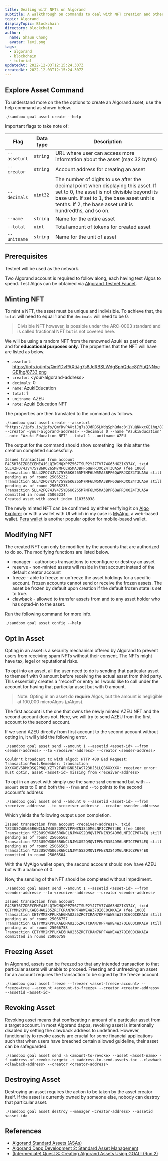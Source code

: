 ```yaml
---
title: Dealing with NFTs on Algorand
subtitle: A walkthrough on commands to deal with NFT creation and others with GOAL
topic: Algorand
displayTopic: Blockchain
directory: blockchain
author:
  name: Shaun Chong
  avatar: levi.png
tags:
  - algorand
  - blockchain
  - tutorial
updatedAt: 2022-12-03T12:15:24.307Z
createdAt: 2022-12-03T12:15:24.307Z
---
```


## Explore Asset Command

To understand more on the the options to create an Algorand asset, use the help command as shown below.

```
./sandbox goal asset create --help
```

Important flags to take note of:

| Flag         | Data type | Description                                                                                                                                                                                                                                   |
| ------------ | --------- | --------------------------------------------------------------------------------------------------------------------------------------------------------------------------------------------------------------------------------------------- |
| `--asseturl` | `string`  | URL where user can access more information about the asset (max 32 bytes)                                                                                                                                                                     |
| `--creator`  | `string`  | Account address for creating an asset                                                                                                                                                                                                         |
| `--decimals` | `uint32`  | The number of digits to use after the decimal point when displaying this asset. If set to 0, the asset is not divisible beyond its base unit. If set to 1, the base asset unit is tenths. If 2, the base asset unit is hundredths, and so on. |
| `--name`     | `string`  | Name for the entire asset                                                                                                                                                                                                                     |
| `--total`    | `uint`    | Total amount of tokens for created asset                                                                                                                                                                                                      |
| `--unitname` | `string`  | Name for the unit of asset                                                                                                                                                                                                                    |

## Prerequisites

Testnet will be used as the network.

Two Algorand account is required to follow along, each having test Algos to spend. Test Algos can be obtained via [Algorand Testnet Faucet](https://bank.testnet.algorand.network/).

## Minting NFT

To mint a NFT, the asset must be unique and indivisible. To achieve that, the `total` will need to equal 1 and the `decimals` will need to be 0.

> Divisible NFT however, is possible under the ARC-0003 standard and is called fractional NFT but is not covered here.

We will be using a random NFT from the renowned Azuki as part of demo and for **educational purposes only**. The properties that the NFT will have are listed as below.

- `asseturl`: https://ipfs.io/ipfs/QmYDvPAXtiJg7s8JdRBSLWdgSphQdac8j1YuQNNxcGE1hg/8733.png
- `creator`: \<your-algorand-address\>
- `decimals`: 0
- `name`: AzukiEducation
- `total`: 1
- `unitname`: AZEU
- `note`: Azuki Education NFT

The properties are then translated to the command as follows.

```
./sandbox goal asset create --asseturl "https://ipfs.io/ipfs/QmYDvPAXtiJg7s8JdRBSLWdgSphQdac8j1YuQNNxcGE1hg/8733.png" --creator <your-algorand-address> --decimals 0 --name "AzukiEducation" --note "Azuki Education NFT" --total 1 --unitname AZEU
```

The output for the command should show something like this after the creation completed successfully.

```
Issued transaction from account F4C5H76IZDBECEME4JSLQIWCMQXPPZ567TSUP2YJ7TV77WG63HG2IX374Y, txid 5LL42FQ74JV475YB6K6265M7MF6LW5MA3BPF6QWFRJXOZ4T3UA5A (fee 1000)
Transaction 5LL42FQ74JV475YB6K6265M7MF6LW5MA3BPF6QWFRJXOZ4T3UA5A still pending as of round 25065232
Transaction 5LL42FQ74JV475YB6K6265M7MF6LW5MA3BPF6QWFRJXOZ4T3UA5A still pending as of round 25065233
Transaction 5LL42FQ74JV475YB6K6265M7MF6LW5MA3BPF6QWFRJXOZ4T3UA5A committed in round 25065234
Created asset with asset index 118353938
```

The newly minted NFT can be confirmed by either verifying it on [Algo Explorer](https://algoexplorer.io/) or with a wallet with UI which in my case is [MyAlgo](https://wallet.myalgo.com/), a web-based wallet. [Pera wallet](https://perawallet.app/) is another popular option for mobile-based wallet.

<v-img src="dealing-with-nft-in-algorand/asset-created.png" alt="Creating an asset" border max-width="300px"></v-img>

## Modifying NFT

The created NFT can only be modified by the accounts that are authorized to do so. The modifying functions are listed below.

- manager - authorises transactions to reconfigure or destroy an asset
- reserve - non-minted assets will reside in that account instead of the default creator account
- freeze - able to freeze or unfreeze the asset holdings for a specific account. Frozen accounts cannot send or receive the frozen assets. The asset be frozen by default upon creation if the default frozen state is set to true.
- clawback - allowed to transfer assets from and to any asset holder who has opted-in to the asset.

Run the following command for more info.

```
./sandbox goal asset config --help
```

## Opt In Asset

Opting in an asset is a security mechanism offered by Algorand to prevent users from receiving spam NFTs without their consent. The NFTs might have tax, legel or reputational risks.

To opt into an asset, all the user need to do is sending that particular asset to themself with 0 amount before receiving the actual asset from third party. This essentially creates a "record" or entry as I would like to call under the account for having that particular asset but with 0 amount.

> Note: Opting in an asset do **require** Algos, but the amount is negligible at 100,000 microAlgos ($\mu$Algos).

The first account is the one that owns the newly minted AZEU NFT and the second account does not. Here, we will try to send AZEU from the first account to the second account.

If we send AZEU directly from first account to the second account without opting in, it will yield the following error.

```
./sandbox goal asset send --amount 1 --assetid <asset-id> --from <sender-address> --to <receiver-address> --creator <sender-address>
```

```
Couldn't broadcast tx with algod: HTTP 400 Bad Request: TransactionPool.Remember: transaction XXXXXBVSDMKOSQ2PNQLYZTY2F4RHGND3IAS723HJ3LLQB6XXXXX: receiver error: must optin, asset <asset-id> missing from <receiver-address>
```

To opt in an asset with simply use the same `send` command but with `--amount` sets to 0 and both the `--from` and `--to` points to the second account's address

```
./sandbox goal asset send --amount 0 --assetid <asset-id> --from <receiver-address> --to <receiver-address> --creator <sender-address>
```

Which yields the following output upon completion.

```
Issued transaction from account <receiver-address>, txid YZ23USCWGU65R6NCLNJW4GS2QMQVIPFNZN3S4DM6LNFICZP674EQ (fee 1000)
Transaction YZ23USCWGU65R6NCLNJW4GS2QMQVIPFNZN3S4DM6LNFICZP674EQ still pending as of round 25066502
Transaction YZ23USCWGU65R6NCLNJW4GS2QMQVIPFNZN3S4DM6LNFICZP674EQ still pending as of round 25066503
Transaction YZ23USCWGU65R6NCLNJW4GS2QMQVIPFNZN3S4DM6LNFICZP674EQ committed in round 25066504
```

With the MyAlgo wallet open, the second account should now have AZEU but with a balance of 0.

<v-img src="dealing-with-nft-in-algorand/opt-in-asset.png" alt="Opting in new asset" border max-width="300px"></v-img>

Now, the sending of the NFT should be completed without impediment.

```
./sandbox goal asset send --amount 1 --assetid <asset-id> --from <sender-address> --to <receiver-address> --creator <sender-address>
```

```
Issued transaction from account F4C5H76IZDBECEME4JSLQIWCMQXPPZ567TSUP2YJ7TV77WG63HG2IX374Y, txid CETYMM2KPPLKAE6HAU235ZRCTCRAN7KPF4WWE4W37OI6COCKKAIA (fee 1000)
Transaction CETYMM2KPPLKAE6HAU235ZRCTCRAN7KPF4WWE4W37OI6COCKKAIA still pending as of round 25066757
Transaction CETYMM2KPPLKAE6HAU235ZRCTCRAN7KPF4WWE4W37OI6COCKKAIA still pending as of round 25066758
Transaction CETYMM2KPPLKAE6HAU235ZRCTCRAN7KPF4WWE4W37OI6COCKKAIA committed in round 25066759
```

## Freezing Asset

In Algorand, assets can be freezed so that any intended transaction to that particular assets will unable to proceed. Freezing and unfreezing an asset for an account requires the transaction to be signed by the freeze account.

```
./sandbox goal asset freeze --freezer <asset-freeze-account> --freeze=true --account <account-to-freeze> --creator <creator-address> --assetid <asset-id>
```

## Revoking Asset

Revoking asset means that confiscating `n` amount of a particular asset from a target account. In most Algorand dapps, revoking asset is intentionally disabled by setting the clawback address to undefined. However, functionality to revoke assets are crucial for some financial applications such that when users have breached certain allowed guideline, their asset can be safeguarded.

```
./sandbox goal asset send -a <amount-to-revoke> --asset <asset-name> -f <address-of-revoke-target> -t <address-to-send-assets-to> --clawback <clawback-address> --creator <creator-address>
```

## Destroying Asset

Destroying an asset requires the action to be taken by the asset creator itself. If the asset is currently owned by someone else, nobody can destroy that particular asset.

```
./sandbox goal asset destroy --manager <creator-address> --assetid <asset-id>
```

## References

- [Algorand Standard Assets (ASAs)](https://developer.algorand.org/docs/get-details/asa/)
- [Algorand Dapp Development 2: Standard Asset Management](https://dappradar.com/blog/algorand-dapp-development-2-standard-asset-management/)
- [(Intermediate) Quest 8: Creating Algorand Assets Using GOAL! (Run 2)](https://app.stackup.dev/quest_page/intermediate-quest-8-creating-algorand-assets-using-goal-re-run)
